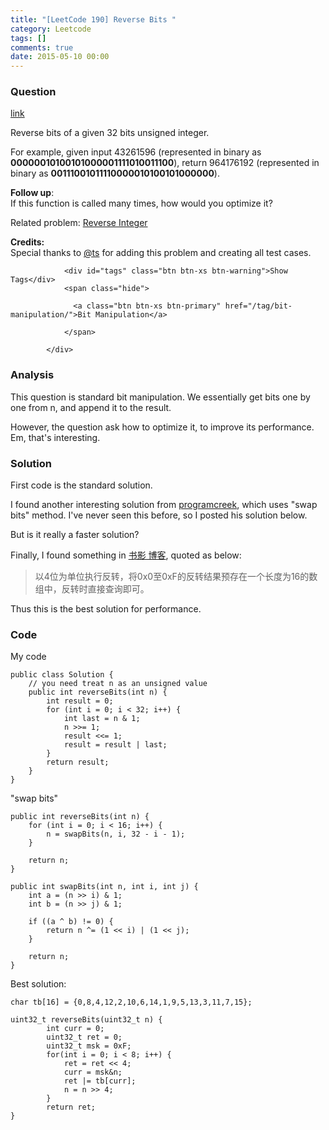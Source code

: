```yaml
---
title: "[LeetCode 190] Reverse Bits "
category: Leetcode
tags: []
comments: true
date: 2015-05-10 00:00
---
```



### Question 

[link](https://leetcode.com/problems/reverse-bits/)

<div class="question-content">
              <p></p><p>Reverse bits of a given 32 bits unsigned integer.</p>

<p>For example, given input 43261596 (represented in binary as <b>00000010100101000001111010011100</b>), return 964176192 (represented in binary as <b>00111001011110000010100101000000</b>).</p>

<p>
<b>Follow up</b>:<br>
If this function is called many times, how would you optimize it?
</p>

<p>Related problem: <a href="/problems/reverse-integer/">Reverse Integer</a></p>

<p><b>Credits:</b><br>Special thanks to <a href="https://oj.leetcode.com/discuss/user/ts">@ts</a> for adding this problem and creating all test cases.</p><p></p>
              
                <div id="tags" class="btn btn-xs btn-warning">Show Tags</div>
                <span class="hide">
                  
                  <a class="btn btn-xs btn-primary" href="/tag/bit-manipulation/">Bit Manipulation</a>
                  
                </span>
              
            </div>

### Analysis

This question is standard bit manipulation. We essentially get bits one by one from n, and append it to the result. 

However, the question ask how to optimize it, to improve its performance. Em, that's interesting. 

### Solution

First code is the standard solution. 

I found another interesting solution from [programcreek](http://www.programcreek.com/2014/03/leetcode-reverse-bits-java/), which uses "swap bits" method. I've never seen this before, so I posted his solution below. 

But is it really a faster solution? 

Finally, I found something in [书影 博客](http://bookshadow.com/weblog/2015/03/08/leetcode-reverse-bits/), quoted as below: 

> 以4位为单位执行反转，将0x0至0xF的反转结果预存在一个长度为16的数组中，反转时直接查询即可。

Thus this is the best solution for performance. 

### Code

My code

    public class Solution {
        // you need treat n as an unsigned value
        public int reverseBits(int n) {
            int result = 0;
            for (int i = 0; i < 32; i++) {
                int last = n & 1;
                n >>= 1;
                result <<= 1;
                result = result | last;
            }
            return result;
        }
    }

"swap bits"

    public int reverseBits(int n) {
        for (int i = 0; i < 16; i++) {
            n = swapBits(n, i, 32 - i - 1);
        }

        return n;
    }

    public int swapBits(int n, int i, int j) {
        int a = (n >> i) & 1;
        int b = (n >> j) & 1;

        if ((a ^ b) != 0) {
            return n ^= (1 << i) | (1 << j);
        }

        return n;
    }

Best solution: 

    char tb[16] = {0,8,4,12,2,10,6,14,1,9,5,13,3,11,7,15};

    uint32_t reverseBits(uint32_t n) {
            int curr = 0;
            uint32_t ret = 0;
            uint32_t msk = 0xF;
            for(int i = 0; i < 8; i++) {
                ret = ret << 4;
                curr = msk&n;
                ret |= tb[curr];
                n = n >> 4;
            }
            return ret;
    }
